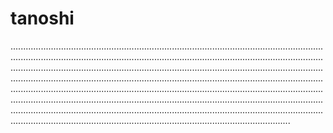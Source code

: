# tanoshi
...................................................................................................................................................................................................................................................................................................................................................................................................................................................................................................................................................................................................................................................................................................................................................................................................................................................................................................................................................................................................................